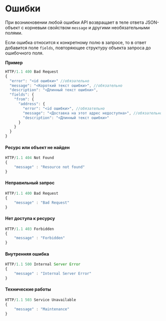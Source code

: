 # Ошибки

При возникновении любой ошибки API возвращает в теле ответа JSON-объект с корневым свойством `message` и другими необязательными полями.

Если ошибка относится к конкретному полю в запросе, то в ответ добавится поле `fields`, повторяющее структуру объекта запроса до ошибочного поля.

**Пример**

```js
HTTP/1.1 400 Bad Request
{
  "error": "<id ошибки>" //обязательно
  "message": "<Короткий текст ошибки>", //обязательно
  "description": "<Длинный текст ошибки>",
  "fields": {
    "from": {
      "address": {
        "error": "<id ошибки>", //обязательно
        "message": "<Доставка на этот адрес недоступна>", //обязательно
        "description": "<Длинный текст ошибки>"
      }
    }
  }
}
```

#### Ресурс или объект не найден

```js
HTTP/1.1 404 Not Found
{
    "message" : "Resource not found"
}
```

#### Неправильный запрос

```js
HTTP/1.1 400 Bad Request
{
    "message" : "Bad Request"
}
```

#### Нет доступа к ресурсу

```js
HTTP/1.1 403 Forbidden
{
    "message" : "Forbidden"
}
```

#### Внутренняя ошибка

```js
HTTP/1.1 500 Internal Server Error
{
    "message" : "Internal Server Error"
}
```

#### Технические работы

```js
HTTP/1.1 503 Service Unavailable
{
    "message" : "Maintenance"
}
```

